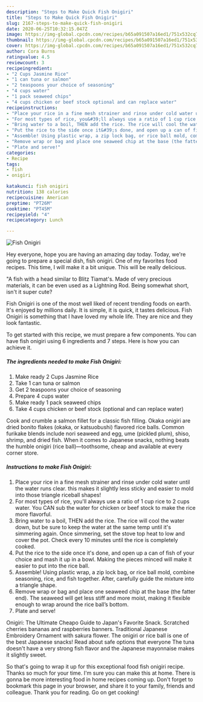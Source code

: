```yaml
---
description: "Steps to Make Quick Fish Onigiri"
title: "Steps to Make Quick Fish Onigiri"
slug: 2167-steps-to-make-quick-fish-onigiri
date: 2020-06-25T10:32:15.047Z
image: https://img-global.cpcdn.com/recipes/b65a091507a16ed1/751x532cq70/fish-onigiri-recipe-main-photo.jpg
thumbnail: https://img-global.cpcdn.com/recipes/b65a091507a16ed1/751x532cq70/fish-onigiri-recipe-main-photo.jpg
cover: https://img-global.cpcdn.com/recipes/b65a091507a16ed1/751x532cq70/fish-onigiri-recipe-main-photo.jpg
author: Cora Burns
ratingvalue: 4.5
reviewcount: 3
recipeingredient:
- "2 Cups Jasmine Rice"
- "1 can tuna or salmon"
- "2 teaspoons your choice of seasoning"
- "4 cups water"
- "1 pack seaweed chips"
- "4 cups chicken or beef stock optional and can replace water"
recipeinstructions:
- "Place your rice in a fine mesh strainer and rinse under cold water until the water runs clear. this makes it slightly less sticky and easier to mold into those triangle riceball shapes!"
- "For most types of rice, you&#39;ll always use a ratio of 1 cup rice to 2 cups water. You CAN sub the water for chicken or beef stock to make the rice more flavorful."
- "Bring water to a boil, THEN add the rice. The rice will cool the water down, but be sure to keep the water at the same temp until it&#39;s simmering again. Once simmering, set the stove top heat to low and cover the pot. Check every 10 minutes until the rice is completely cooked."
- "Put the rice to the side once it&#39;s done, and open up a can of fish of your choice and mash it up in a bowl. Making the pieces minced will make it easier to put into the rice ball."
- "Assemble! Using plastic wrap, a zip lock bag, or rice ball mold, combine seasoning, rice, and fish together. After, carefully guide the mixture into a triangle shape."
- "Remove wrap or bag and place one seaweed chip at the base (the fatter end). The seaweed will get less stiff and more moist, making it flexible enough to wrap around the rice ball’s bottom."
- "Plate and serve!"
categories:
- Recipe
tags:
- fish
- onigiri

katakunci: fish onigiri 
nutrition: 138 calories
recipecuisine: American
preptime: "PT26M"
cooktime: "PT45M"
recipeyield: "4"
recipecategory: Lunch

---
```



![Fish Onigiri](https://img-global.cpcdn.com/recipes/b65a091507a16ed1/751x532cq70/fish-onigiri-recipe-main-photo.jpg)

Hey everyone, hope you are having an amazing day today. Today, we're going to prepare a special dish, fish onigiri. One of my favorites food recipes. This time, I will make it a bit unique. This will be really delicious.

&#34;A fish with a head similar to Blitz Tiamat&#39;s. Made of very precious materials, it can be even used as a Lightning Rod. Being somewhat short, isn&#39;t it super cute?

Fish Onigiri is one of the most well liked of recent trending foods on earth. It's enjoyed by millions daily. It is simple, it is quick, it tastes delicious. Fish Onigiri is something that I have loved my whole life. They are nice and they look fantastic.


To get started with this recipe, we must prepare a few components. You can have fish onigiri using 6 ingredients and 7 steps. Here is how you can achieve it.

<!--inarticleads1-->

##### The ingredients needed to make Fish Onigiri:

1. Make ready 2 Cups Jasmine Rice
1. Take 1 can tuna or salmon
1. Get 2 teaspoons your choice of seasoning
1. Prepare 4 cups water
1. Make ready 1 pack seaweed chips
1. Take 4 cups chicken or beef stock (optional and can replace water)


Cook and crumble a salmon fillet for a classic fish filling. Okaka onigiri are dried bonito flakes (okaka, or katsuobushi) flavored rice balls. Common furikake blends include nori seaweed and egg, ume (pickled plum), shiso, shrimp, and dried fish. When it comes to Japanese snacks, nothing beats the humble onigiri (rice ball)—toothsome, cheap and available at every corner store. 

<!--inarticleads2-->

##### Instructions to make Fish Onigiri:

1. Place your rice in a fine mesh strainer and rinse under cold water until the water runs clear. this makes it slightly less sticky and easier to mold into those triangle riceball shapes!
1. For most types of rice, you&#39;ll always use a ratio of 1 cup rice to 2 cups water. You CAN sub the water for chicken or beef stock to make the rice more flavorful.
1. Bring water to a boil, THEN add the rice. The rice will cool the water down, but be sure to keep the water at the same temp until it&#39;s simmering again. Once simmering, set the stove top heat to low and cover the pot. Check every 10 minutes until the rice is completely cooked.
1. Put the rice to the side once it&#39;s done, and open up a can of fish of your choice and mash it up in a bowl. Making the pieces minced will make it easier to put into the rice ball.
1. Assemble! Using plastic wrap, a zip lock bag, or rice ball mold, combine seasoning, rice, and fish together. After, carefully guide the mixture into a triangle shape.
1. Remove wrap or bag and place one seaweed chip at the base (the fatter end). The seaweed will get less stiff and more moist, making it flexible enough to wrap around the rice ball’s bottom.
1. Plate and serve!


Onigiri: The Ultimate Cheapo Guide to Japan&#39;s Favorite Snack. Scratched cherries bananas and raspberries banners. Traditional Japanese Embroidery Ornament with sakura flower. The onigiri or rice ball is one of the best Japanese snacks! Read about safe options that everyone The tuna doesn&#39;t have a very strong fish flavor and the Japanese mayonnaise makes it slightly sweet. 

So that's going to wrap it up for this exceptional food fish onigiri recipe. Thanks so much for your time. I'm sure you can make this at home. There is gonna be more interesting food in home recipes coming up. Don't forget to bookmark this page in your browser, and share it to your family, friends and colleague. Thank you for reading. Go on get cooking!
